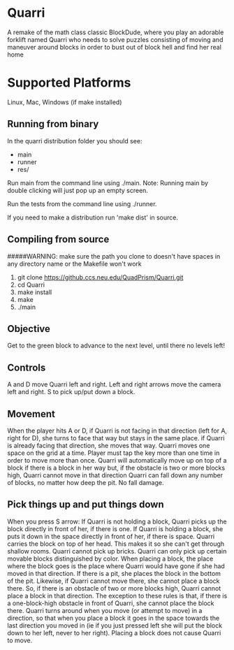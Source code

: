 # Quarri
A remake of the math class classic BlockDude, where you play an adorable forklift named Quarri who needs to solve puzzles consisting of moving and maneuver around blocks in order to bust out of block hell and find her real home

# Supported Platforms
Linux, Mac, Windows (if make installed)

## Running from binary
In the quarri distribution folder you should see:

* main
* runner
* res/

Run main from the command line using ./main. Note: Running main by double clicking will just pop up an empty screen.

Run the tests from the command line using ./runner.

If you need to make a distribution run 'make dist' in source.

## Compiling from source
#####WARNING: make sure the path you clone to doesn't have spaces in any directory name or the Makefile won't work

1. git clone https://github.ccs.neu.edu/QuadPrism/Quarri.git
2. cd Quarri
3. make install
4. make
5. ./main

## Objective
Get to the green block to advance to the next level, until there no levels left!

## Controls
A and D move Quarri left and right. 
Left and right arrows move the camera left and right.
S to pick up/put down a block.

## Movement
When the player hits A or D,
if Quarri is not facing in that direction (left for A, right for D), she turns to face that way but stays in the same place.
if Quarri is already facing that direction, she moves that way.
Quarri moves one space on the grid at a time.
Player must tap the key more than one time in order to move more than once.
Quarri will automatically move up on top of a block if there is a block in her way
but, if the obstacle is two or more blocks high, Quarri cannot move in that direction
Quarri can fall down any number of blocks, no matter how deep the pit. 
No fall damage.

## Pick things up and put things down
When you press S arrow:
If Quarri is not holding a block, Quarri picks up the block directly in front of her, if there is one.
If Quarri is holding a block, she puts it down in the space directly in front of her, if there is space.
Quarri carries the block on top of her head. This makes it so she can't get through shallow rooms.
Quarri cannot pick up bricks. Quarri can only pick up certain movable blocks distinguished by color.
When placing a block, the place where the block goes is the place where Quarri would have gone if she had moved in that direction. 
If there is a pit, she places the block in the bottom of the pit.
Likewise, if Quarri cannot move there, she cannot place a block there.
So, if there is an obstacle of two or more blocks high, Quarri cannot place a block in that direction.
The exception to these rules is that, if there is a one-block-high obstacle in front of Quarri, she cannot place the block there.
Quarri turns around when you move (or attempt to move) in a direction, so that when you place a block it goes in the space towards the last direction you moved in (ie if you just pressed left she will put the block down to her left, never to her right).
Placing a block does not cause Quarri to move.
